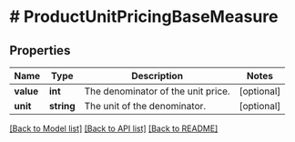 # # ProductUnitPricingBaseMeasure

## Properties

Name | Type | Description | Notes
------------ | ------------- | ------------- | -------------
**value** | **int** | The denominator of the unit price. | [optional]
**unit** | **string** | The unit of the denominator. | [optional]

[[Back to Model list]](../../README.md#models) [[Back to API list]](../../README.md#endpoints) [[Back to README]](../../README.md)
